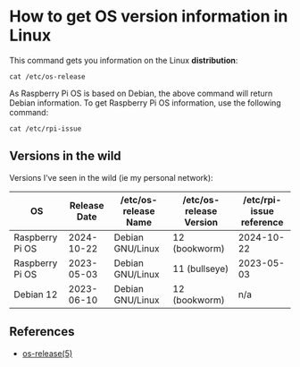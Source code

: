 # How to get OS version information in Linux

This command gets you information on the Linux **distribution**:
```
cat /etc/os-release
```

As Raspberry Pi OS is based on Debian, the above command will return Debian information. To get Raspberry Pi OS information, use the following command:
```
cat /etc/rpi-issue
```

## Versions in the wild

Versions I've seen in the wild (ie my personal network):

| OS | Release Date | /etc/os-release Name | /etc/os-release Version | /etc/rpi-issue reference |
| -- | ----------- |----------- |----------- |----------- |
| Raspberry Pi OS | 2024-10-22 | Debian GNU/Linux | 12 (bookworm) | 2024-10-22 |
| Raspberry Pi OS | 2023-05-03 | Debian GNU/Linux | 11 (bullseye) | 2023-05-03 |
| Debian 12 | 2023-06-10 | Debian GNU/Linux | 12 (bookworm) | n/a |
## References

* [os-release(5)](https://www.linux.org/docs/man5/os-release.html)
